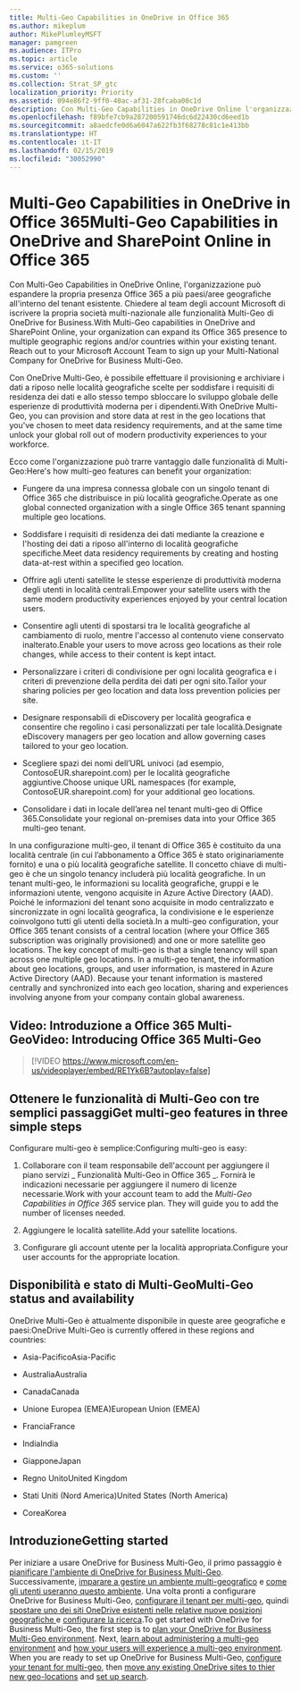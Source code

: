 ```yaml
---
title: Multi-Geo Capabilities in OneDrive in Office 365
ms.author: mikeplum
author: MikePlumleyMSFT
manager: pamgreen
ms.audience: ITPro
ms.topic: article
ms.service: o365-solutions
ms.custom: ''
ms.collection: Strat_SP_gtc
localization_priority: Priority
ms.assetid: 094e86f2-9ff0-40ac-af31-28fcaba00c1d
description: Con Multi-Geo Capabilities in OneDrive Online l'organizzazione può espandere la propria presenza Office 365 a più paesi/aree geografiche.
ms.openlocfilehash: f89bfe7cb9a287200591746dc6d22430cd6eed1b
ms.sourcegitcommit: a8aedcfe0d6a6047a622fb3f68278c81c1e413bb
ms.translationtype: HT
ms.contentlocale: it-IT
ms.lasthandoff: 02/15/2019
ms.locfileid: "30052990"
---
```

# <a name="multi-geo-capabilities-in-onedrive-in-office-365"></a><span data-ttu-id="b360b-103">Multi-Geo Capabilities in OneDrive in Office 365</span><span class="sxs-lookup"><span data-stu-id="b360b-103">Multi-Geo Capabilities in OneDrive and SharePoint Online in Office 365</span></span>

<span data-ttu-id="b360b-p101">Con Multi-Geo Capabilities in OneDrive Online, l'organizzazione può espandere la propria presenza Office 365 a più paesi/aree geografiche all'interno del tenant esistente. Chiedere al team degli account Microsoft di iscrivere la propria società multi-nazionale alle funzionalità Multi-Geo di OneDrive for Business.</span><span class="sxs-lookup"><span data-stu-id="b360b-p101">With Multi-Geo capabilities in OneDrive and SharePoint Online, your organization can expand its Office 365 presence to multiple geographic regions and/or countries within your existing tenant. Reach out to your Microsoft Account Team to sign up your Multi-National Company for OneDrive for Business Multi-Geo.</span></span>
  
<span data-ttu-id="b360b-106">Con OneDrive Multi-Geo, è possibile effettuare il provisioning e archiviare i dati a riposo nelle località geografiche scelte per soddisfare i requisiti di residenza dei dati e allo stesso tempo sbloccare lo sviluppo globale delle esperienze di produttività moderna per i dipendenti.</span><span class="sxs-lookup"><span data-stu-id="b360b-106">With OneDrive Multi-Geo, you can provision and store data at rest in the geo locations that you've chosen to meet data residency requirements, and at the same time unlock your global roll out of modern productivity experiences to your workforce.</span></span>
  
<span data-ttu-id="b360b-107">Ecco come l'organizzazione può trarre vantaggio dalle funzionalità di Multi-Geo:</span><span class="sxs-lookup"><span data-stu-id="b360b-107">Here's how multi-geo features can benefit your organization:</span></span>
  
- <span data-ttu-id="b360b-108">Fungere da una impresa connessa globale con un singolo tenant di Office 365 che distribuisce in più località geografiche.</span><span class="sxs-lookup"><span data-stu-id="b360b-108">Operate as one global connected organization with a single Office 365 tenant spanning multiple geo locations.</span></span>
    
- <span data-ttu-id="b360b-109">Soddisfare i requisiti di residenza dei dati mediante la creazione e l'hosting dei dati a riposo all'interno di località geografiche specifiche.</span><span class="sxs-lookup"><span data-stu-id="b360b-109">Meet data residency requirements by creating and hosting data-at-rest within a specified geo location.</span></span>
    
- <span data-ttu-id="b360b-110">Offrire agli utenti satellite le stesse esperienze di produttività moderna degli utenti in località centrali.</span><span class="sxs-lookup"><span data-stu-id="b360b-110">Empower your satellite users with the same modern productivity experiences enjoyed by your central location users.</span></span>
    
- <span data-ttu-id="b360b-111">Consentire agli utenti di spostarsi tra le località geografiche al cambiamento di ruolo, mentre l'accesso al contenuto viene conservato inalterato.</span><span class="sxs-lookup"><span data-stu-id="b360b-111">Enable your users to move across geo locations as their role changes, while access to their content is kept intact.</span></span>
    
- <span data-ttu-id="b360b-112">Personalizzare i criteri di condivisione per ogni località geografica e i criteri di prevenzione della perdita dei dati per ogni sito.</span><span class="sxs-lookup"><span data-stu-id="b360b-112">Tailor your sharing policies per geo location and data loss prevention policies per site.</span></span>
    
- <span data-ttu-id="b360b-113">Designare responsabili di eDiscovery per località geografica e consentire che regolino i casi personalizzati per tale località.</span><span class="sxs-lookup"><span data-stu-id="b360b-113">Designate eDiscovery managers per geo location and allow governing cases tailored to your geo location.</span></span>
    
- <span data-ttu-id="b360b-114">Scegliere spazi dei nomi dell’URL univoci (ad esempio, ContosoEUR.sharepoint.com) per le località geografiche aggiuntive.</span><span class="sxs-lookup"><span data-stu-id="b360b-114">Choose unique URL namespaces (for example, ContosoEUR.sharepoint.com) for your additional geo locations.</span></span>
    
- <span data-ttu-id="b360b-115">Consolidare i dati in locale dell’area nel tenant multi-geo di Office 365.</span><span class="sxs-lookup"><span data-stu-id="b360b-115">Consolidate your regional on-premises data into your Office 365 multi-geo tenant.</span></span>
    
<span data-ttu-id="b360b-p102">In una configurazione multi-geo, il tenant di Office 365 è costituito da una località centrale (in cui l’abbonamento a Office 365 è stato originariamente fornito) e una o più località geografiche satellite. Il concetto chiave di multi-geo è che un singolo tenancy includerà più località geografiche. In un tenant multi-geo, le informazioni su località geografiche, gruppi e le informazioni utente, vengono acquisite in Azure Active Directory (AAD). Poiché le informazioni del tenant sono acquisite in modo centralizzato e sincronizzate in ogni località geografica, la condivisione e le esperienze coinvolgono tutti gli utenti della società.</span><span class="sxs-lookup"><span data-stu-id="b360b-p102">In a multi-geo configuration, your Office 365 tenant consists of a central location (where your Office 365 subscription was originally provisioned) and one or more satellite geo locations. The key concept of multi-geo is that a single tenancy will span across one multiple geo locations. In a multi-geo tenant, the information about geo locations, groups, and user information, is mastered in Azure Active Directory (AAD). Because your tenant information is mastered centrally and synchronized into each geo location, sharing and experiences involving anyone from your company contain global awareness.</span></span>

## <a name="video-introducing-office-365-multi-geo"></a><span data-ttu-id="b360b-120">Video: Introduzione a Office 365 Multi-Geo</span><span class="sxs-lookup"><span data-stu-id="b360b-120">Video: Introducing Office 365 Multi-Geo</span></span>

> [!VIDEO https://www.microsoft.com/en-us/videoplayer/embed/RE1Yk6B?autoplay=false]
  
## <a name="get-multi-geo-features-in-three-simple-steps"></a><span data-ttu-id="b360b-121">Ottenere le funzionalità di Multi-Geo con tre semplici passaggi</span><span class="sxs-lookup"><span data-stu-id="b360b-121">Get multi-geo features in three simple steps</span></span>

<span data-ttu-id="b360b-122">Configurare multi-geo è semplice:</span><span class="sxs-lookup"><span data-stu-id="b360b-122">Configuring multi-geo is easy:</span></span>
  
1. <span data-ttu-id="b360b-p103">Collaborare con il team responsabile dell'account per aggiungere il piano servizi _ Funzionalità Multi-Geo in Office 365 _. Fornirà le indicazioni necessarie per aggiungere il numero di licenze necessarie.</span><span class="sxs-lookup"><span data-stu-id="b360b-p103">Work with your account team to add the _Multi-Geo Capabilities in Office 365_ service plan. They will guide you to add the number of licenses needed.</span></span>
    
2. <span data-ttu-id="b360b-125">Aggiungere le località satellite.</span><span class="sxs-lookup"><span data-stu-id="b360b-125">Add your satellite locations.</span></span>
    
3. <span data-ttu-id="b360b-126">Configurare gli account utente per la località appropriata.</span><span class="sxs-lookup"><span data-stu-id="b360b-126">Configure your user accounts for the appropriate location.</span></span>
    
## <a name="multi-geo-status-and-availability"></a><span data-ttu-id="b360b-127">Disponibilità e stato di Multi-Geo</span><span class="sxs-lookup"><span data-stu-id="b360b-127">Multi-Geo status and availability</span></span>

<span data-ttu-id="b360b-128">OneDrive Multi-Geo è attualmente disponibile in queste aree geografiche e paesi:</span><span class="sxs-lookup"><span data-stu-id="b360b-128">OneDrive Multi-Geo is currently offered in these regions and countries:</span></span>
  
- <span data-ttu-id="b360b-129">Asia-Pacifico</span><span class="sxs-lookup"><span data-stu-id="b360b-129">Asia-Pacific</span></span>

- <span data-ttu-id="b360b-130">Australia</span><span class="sxs-lookup"><span data-stu-id="b360b-130">Australia</span></span>

- <span data-ttu-id="b360b-131">Canada</span><span class="sxs-lookup"><span data-stu-id="b360b-131">Canada</span></span>

- <span data-ttu-id="b360b-132">Unione Europea (EMEA)</span><span class="sxs-lookup"><span data-stu-id="b360b-132">European Union (EMEA)</span></span>

- <span data-ttu-id="b360b-133">Francia</span><span class="sxs-lookup"><span data-stu-id="b360b-133">France</span></span>

- <span data-ttu-id="b360b-134">India</span><span class="sxs-lookup"><span data-stu-id="b360b-134">India</span></span>

- <span data-ttu-id="b360b-135">Giappone</span><span class="sxs-lookup"><span data-stu-id="b360b-135">Japan</span></span>

- <span data-ttu-id="b360b-136">Regno Unito</span><span class="sxs-lookup"><span data-stu-id="b360b-136">United Kingdom</span></span>

- <span data-ttu-id="b360b-137">Stati Uniti (Nord America)</span><span class="sxs-lookup"><span data-stu-id="b360b-137">United States (North America)</span></span>

- <span data-ttu-id="b360b-138">Corea</span><span class="sxs-lookup"><span data-stu-id="b360b-138">Korea</span></span>

## <a name="getting-started"></a><span data-ttu-id="b360b-139">Introduzione</span><span class="sxs-lookup"><span data-stu-id="b360b-139">Getting started</span></span>

<span data-ttu-id="b360b-p104">Per iniziare a usare OneDrive for Business Multi-Geo, il primo passaggio è [pianificare l'ambiente di OneDrive for Business Multi-Geo](plan-for-multi-geo.md). Successivamente, [imparare a gestire un ambiente multi-geografico](administering-a-multi-geo-environment.md) e [come gli utenti useranno questo ambiente](multi-geo-user-experience.md). Una volta pronti a configurare OneDrive for Business Multi-Geo, [configurare il tenant per multi-geo](multi-geo-tenant-configuration.md), quindi [spostare uno dei siti OneDrive esistenti nelle relative nuove posizioni geografiche ](move-onedrive-between-geo-locations.md) e [configurare la ricerca](configure-search-for-multi-geo.md).</span><span class="sxs-lookup"><span data-stu-id="b360b-p104">To get started with OneDrive for Business Multi-Geo, the first step is to [plan your OneDrive for Business Multi-Geo environment](plan-for-multi-geo.md). Next, [learn about administering a multi-geo environment](administering-a-multi-geo-environment.md) and [how your users will experience a multi-geo environment](multi-geo-user-experience.md). When you are ready to set up OneDrive for Business Multi-Geo, [configure your tenant for multi-geo](multi-geo-tenant-configuration.md), then [move any existing OneDrive sites to thier new geo-locations](move-onedrive-between-geo-locations.md) and [set up search](configure-search-for-multi-geo.md).</span></span>
